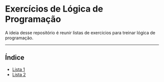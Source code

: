 # Exercícios de Lógica de Programação

A ideia desse repositório é reunir listas de exercicios para treinar lógica de programação.

---

## Índice
- [Lista 1](/lista01.md)
- [Lista 2](/lista02.md)
